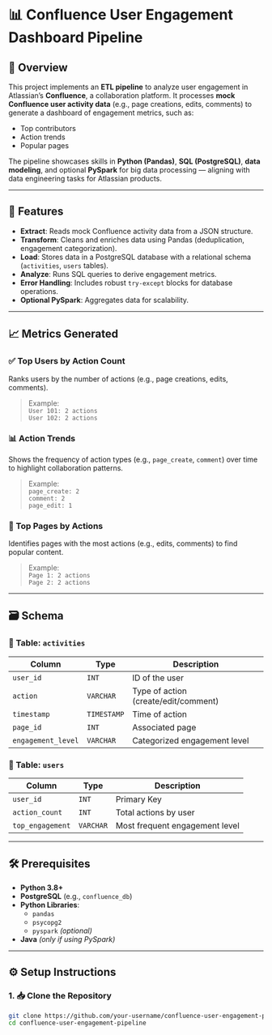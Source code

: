 # 📊 Confluence User Engagement Dashboard Pipeline

## 📝 Overview

This project implements an **ETL pipeline** to analyze user engagement in Atlassian’s **Confluence**, a collaboration platform. It processes **mock Confluence user activity data** (e.g., page creations, edits, comments) to generate a dashboard of engagement metrics, such as:

- Top contributors  
- Action trends  
- Popular pages

The pipeline showcases skills in **Python (Pandas)**, **SQL (PostgreSQL)**, **data modeling**, and optional **PySpark** for big data processing — aligning with data engineering tasks for Atlassian products.

---

## 🚀 Features

- **Extract**: Reads mock Confluence activity data from a JSON structure.
- **Transform**: Cleans and enriches data using Pandas (deduplication, engagement categorization).
- **Load**: Stores data in a PostgreSQL database with a relational schema (`activities`, `users` tables).
- **Analyze**: Runs SQL queries to derive engagement metrics.
- **Error Handling**: Includes robust `try-except` blocks for database operations.
- **Optional PySpark**: Aggregates data for scalability.

---

## 📈 Metrics Generated

### ✅ Top Users by Action Count
Ranks users by the number of actions (e.g., page creations, edits, comments).

> Example:  
> `User 101: 2 actions`  
> `User 102: 2 actions`

### 📊 Action Trends
Shows the frequency of action types (e.g., `page_create`, `comment`) over time to highlight collaboration patterns.

> Example:  
> `page_create: 2`  
> `comment: 2`  
> `page_edit: 1`

### 📌 Top Pages by Actions
Identifies pages with the most actions (e.g., edits, comments) to find popular content.

> Example:  
> `Page 1: 2 actions`  
> `Page 2: 2 actions`

---

## 🗃️ Schema

### 🔹 Table: `activities`
| Column            | Type        | Description                         |
|-------------------|-------------|-------------------------------------|
| `user_id`         | `INT`       | ID of the user                      |
| `action`          | `VARCHAR`   | Type of action (create/edit/comment)|
| `timestamp`       | `TIMESTAMP` | Time of action                      |
| `page_id`         | `INT`       | Associated page                     |
| `engagement_level`| `VARCHAR`   | Categorized engagement level        |

### 🔹 Table: `users`
| Column           | Type       | Description                          |
|------------------|------------|--------------------------------------|
| `user_id`        | `INT`      | Primary Key                          |
| `action_count`   | `INT`      | Total actions by user                |
| `top_engagement` | `VARCHAR`  | Most frequent engagement level       |

---

## 🛠️ Prerequisites

- **Python 3.8+**
- **PostgreSQL** (e.g., `confluence_db`)
- **Python Libraries**:
  - `pandas`
  - `psycopg2`
  - `pyspark` *(optional)*
- **Java** *(only if using PySpark)*

---

## ⚙️ Setup Instructions

### 1. 📥 Clone the Repository
```bash
git clone https://github.com/your-username/confluence-user-engagement-pipeline.git
cd confluence-user-engagement-pipeline
